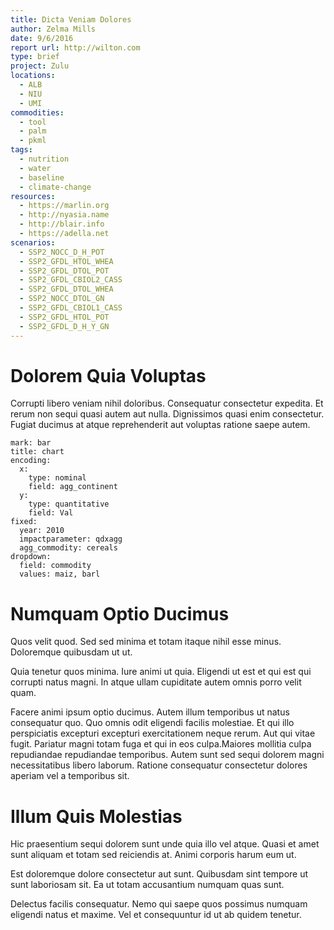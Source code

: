 ```yaml
---
title: Dicta Veniam Dolores
author: Zelma Mills
date: 9/6/2016
report url: http://wilton.com
type: brief
project: Zulu
locations:
  - ALB
  - NIU
  - UMI
commodities:
  - tool
  - palm
  - pkml
tags:
  - nutrition
  - water
  - baseline
  - climate-change
resources:
  - https://marlin.org
  - http://nyasia.name
  - http://blair.info
  - https://adella.net
scenarios:
  - SSP2_NOCC_D_H_POT
  - SSP2_GFDL_HTOL_WHEA
  - SSP2_GFDL_DTOL_POT
  - SSP2_GFDL_CBIOL2_CASS
  - SSP2_GFDL_DTOL_WHEA
  - SSP2_NOCC_DTOL_GN
  - SSP2_GFDL_CBIOL1_CASS
  - SSP2_GFDL_HTOL_POT
  - SSP2_GFDL_D_H_Y_GN
---
```

# Dolorem Quia Voluptas
Corrupti libero veniam nihil doloribus. Consequatur consectetur expedita. Et rerum non sequi quasi autem aut nulla. Dignissimos quasi enim consectetur. Fugiat ducimus at atque reprehenderit aut voluptas ratione saepe autem.

```vis
mark: bar
title: chart
encoding:
  x:
    type: nominal
    field: agg_continent
  y:
    type: quantitative
    field: Val
fixed:
  year: 2010
  impactparameter: qdxagg
  agg_commodity: cereals
dropdown:
  field: commodity
  values: maiz, barl
```

# Numquam Optio Ducimus
Quos velit quod. Sed sed minima et totam itaque nihil esse minus. Doloremque quibusdam ut ut.
 Quia tenetur quos minima. Iure animi ut quia. Eligendi ut est et qui est qui corrupti natus magni. In atque ullam cupiditate autem omnis porro velit quam.
 Facere animi ipsum optio ducimus. Autem illum temporibus ut natus consequatur quo. Quo omnis odit eligendi facilis molestiae. Et qui illo perspiciatis excepturi excepturi exercitationem neque rerum. Aut qui vitae fugit. Pariatur magni totam fuga et qui in eos culpa.Maiores mollitia culpa repudiandae repudiandae temporibus. Autem sunt sed sequi dolorem magni necessitatibus libero laborum. Ratione consequatur consectetur dolores aperiam vel a temporibus sit.

# Illum Quis Molestias
Hic praesentium sequi dolorem sunt unde quia illo vel atque. Quasi et amet sunt aliquam et totam sed reiciendis at. Animi corporis harum eum ut.
 Est doloremque dolore consectetur aut sunt. Quibusdam sint tempore ut sunt laboriosam sit. Ea ut totam accusantium numquam quas sunt.
 Delectus facilis consequatur. Nemo qui saepe quos possimus numquam eligendi natus et maxime. Vel et consequuntur id ut ab quidem tenetur.
